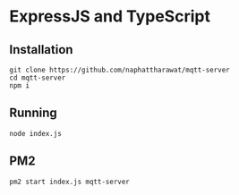 # ExpressJS and TypeScript

## Installation

```
git clone https://github.com/naphattharawat/mqtt-server
cd mqtt-server
npm i
```

## Running

```
node index.js
```

## PM2

```
pm2 start index.js mqtt-server
```
